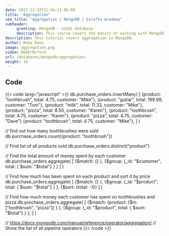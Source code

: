 ```yaml
---
date: 2017-12-22T11:54:13-05:00
title: "Aggregation"
seo_title: "Aggregation | MongoDB | Giraffe Academy"
subheader:
     greeting: MongoDB - noSQL Database
     description: This course covers the basics of working with MongoDB. Work your way through the videos and we'll teach you everything you need to know to interact with Mongo's flexible document database management system and create powerful document databases!
description: This tutorial covers aggregation in MongoDB.
author: Mike Dane
image: aggregation.png
video: Kk6Er0c7srU
url: /databases/mongodb/aggregation/
weight: 10
---
```


## Code

{{< code lang="javascript" >}}
db.purchase_orders.insertMany(
     [
          {product: "toothbrush", total: 4.75, customer: "Mike"},
          {product: "guitar", total: 199.99, customer: "Tom"},
          {product: "milk", total: 11.33, customer: "Mike"},
          {product: "pizza", total: 8.50, customer: "Karen"},
          {product: "toothbrush", total: 4.75, customer: "Karen"},
          {product: "pizza", total: 4.75, customer: "Dave"}
          {product: "toothbrush", total: 4.75, customer: "Mike"},
     ]
)

// find out how many toothbrushes were sold
db.purchase_orders.count({product: "toothbrush"})

// Find list of all products sold
db.purchase_orders.distinct("product")

// Find the total amount of money spent by each customer
db.purchase_orders.aggregate(
     [
          {$match: {} },
          {$group: {_id: "$customer", total: { $sum: "$total"} } }
     ]
)

// Find how much has been spent on each product and sort it by price
db.purchase_orders.aggregate(
     [
          {$match: {} },
          {$group: {_id: "$product", total: { $sum: "$total"} } },
          {$sort: {total: -1}}
     ]
)

// Find how much money each customer has spent on toothbrushes and pizza
db.purchase_orders.aggregate(
     [
          {$match: {product: {$in: ["toothbrush", "pizza"]} } },
          {$group: {_id: "$product", total: { $sum: "$total"} } },
     ]
)

// https://docs.mongodb.com/manual/reference/operator/aggregation/
// Show the list of all pipeline operators
{{< /code >}}

